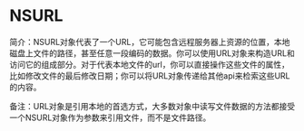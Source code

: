 # NSURL

简介：NSURL对象代表了一个URL，它可能包含远程服务器上资源的位置，本地磁盘上文件的路径，甚至任意一段编码的数据。你可以使用URL对象来构造URL和访问它的组成部分。对于代表本地文件的url，你可以直接操作这些文件的属性，比如修改文件的最后修改日期；你可以将URL对象传递给其他api来检索这些URL的内容。

备注：URL对象是引用本地的首选方式，大多数对象中读写文件数据的方法都接受一个NSURL对象作为参数来引用文件，而不是文件路径。